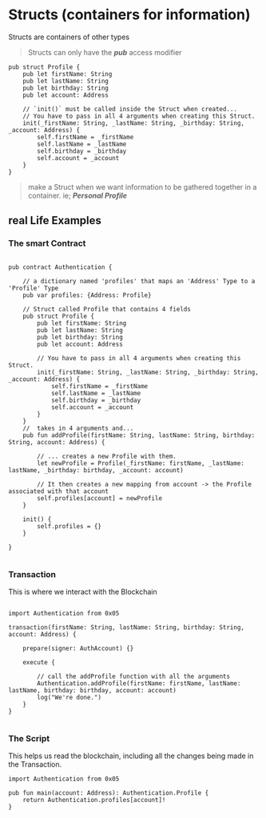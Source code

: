 # Structs (containers for information)

Structs are containers of other types

> Structs can only have the **_pub_** access modifier

```cadence
pub struct Profile {
    pub let firstName: String
    pub let lastName: String
    pub let birthday: String
    pub let account: Address

    // `init()` must be called inside the Struct when created...
    // You have to pass in all 4 arguments when creating this Struct.
    init(_firstName: String, _lastName: String, _birthday: String, _account: Address) {
        self.firstName = _firstName
        self.lastName = _lastName
        self.birthday = _birthday
        self.account = _account
    }
}

```

> make a Struct when we want information to be gathered together in a container. ie; **_Personal Profile_**

## real Life Examples

### The smart Contract

```cadence

pub contract Authentication {

    // a dictionary named 'profiles' that maps an 'Address' Type to a 'Profile' Type
    pub var profiles: {Address: Profile}

    // Struct called Profile that contains 4 fields
    pub struct Profile {
        pub let firstName: String
        pub let lastName: String
        pub let birthday: String
        pub let account: Address

        // You have to pass in all 4 arguments when creating this Struct.
        init(_firstName: String, _lastName: String, _birthday: String, _account: Address) {
            self.firstName = _firstName
            self.lastName = _lastName
            self.birthday = _birthday
            self.account = _account
        }
    }
    //  takes in 4 arguments and...
    pub fun addProfile(firstName: String, lastName: String, birthday: String, account: Address) {

        // ... creates a new Profile with them.
        let newProfile = Profile(_firstName: firstName, _lastName: lastName, _birthday: birthday, _account: account)

        // It then creates a new mapping from account -> the Profile associated with that account
        self.profiles[account] = newProfile
    }

    init() {
        self.profiles = {}
    }

}


```

### Transaction

This is where we interact with the Blockchain

```cadence

import Authentication from 0x05

transaction(firstName: String, lastName: String, birthday: String, account: Address) {

    prepare(signer: AuthAccount) {}

    execute {

        // call the addProfile function with all the arguments
        Authentication.addProfile(firstName: firstName, lastName: lastName, birthday: birthday, account: account)
        log("We're done.")
    }
}


```

### The Script

This helps us read the blockchain, including all the changes being made in the Transaction.

```cadence
import Authentication from 0x05

pub fun main(account: Address): Authentication.Profile {
    return Authentication.profiles[account]!
}

```
